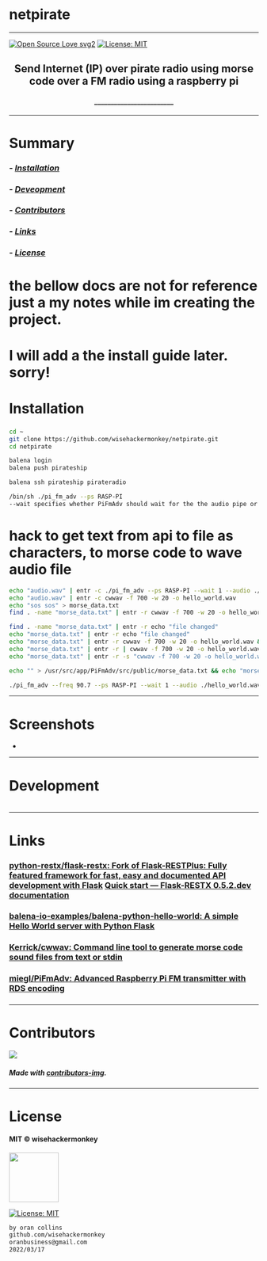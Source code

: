 # netpirate
----
[![Open Source Love svg2](https://badges.frapsoft.com/os/v2/open-source.svg?v=103)](https://github.com/ellerbrock/open-source-badges/)
[![License: MIT](https://img.shields.io/badge/License-MIT-yellow.svg)](https://opensource.org/licenses/MIT)


<!-- <img src="NNNNNNNNNNNNN" width="400"> -->


<h2 align="center">Send Internet (IP) over pirate radio using morse code over a FM radio using a raspberry pi</h2>

<h4 align="center">________________________</h4>

---


# Summary
### -  *[Installation](#Installation)*
### -  *[Deveopment](#For-developers)*
### -  *[Contributors](#Contributors)*
### -  *[Links](#Links)*
### -  *[License](#License)*









# the bellow docs are not for reference just a my notes while im creating the project.
# I will add a the install guide later. sorry! 



 
# Installation
### 
```bash
cd ~
git clone https://github.com/wisehackermonkey/netpirate.git
cd netpirate

balena login
balena push pirateship

balena ssh pirateship pirateradio

/bin/sh ./pi_fm_adv --ps RASP-PI
--wait specifies whether PiFmAdv should wait for the the audio pipe or terminate as soon as there is no audio. It's set to 1 by default.
```


# hack to get text from api to file as characters, to morse code to wave audio file
```bash
echo "audio.wav" | entr -c ./pi_fm_adv --ps RASP-PI --wait 1 --audio ./audio.wav
echo "audio.wav" | entr -c cwwav -f 700 -w 20 -o hello_world.wav
echo "sos sos" > morse_data.txt
find . -name "morse_data.txt" | entr -r cwwav -f 700 -w 20 -o hello_world.wav morse_data.txt

find . -name "morse_data.txt" | entr -r echo "file changed"
echo "morse_data.txt" | entr -r echo "file changed"
echo "morse_data.txt" | entr -r cwwav -f 700 -w 20 -o hello_world.wav && echo "file changed"
echo "morse_data.txt" | entr -r | cwwav -f 700 -w 20 -o hello_world.wav && echo "file changed"
echo "morse_data.txt" | entr -r -s "cwwav -f 700 -w 20 -o hello_world.wav ./morse_data.txt"

echo "" > /usr/src/app/PiFmAdv/src/public/morse_data.txt && echo "morse_data.txt" | entr -r -s "cwwav -f 700 -w 20 -o hello_world.wav ./morse_data.txt"

./pi_fm_adv --freq 90.7 --ps RASP-PI --wait 1 --audio ./hello_world.wav 
```










 -----------------
# Screenshots
- <!-- <img src="NNNNNNNNNNNNN" width="400"> -->














-----------------
# Development
### 
```bash
```












 
---
# Links
### [python-restx/flask-restx: Fork of Flask-RESTPlus: Fully featured framework for fast, easy and documented API development with Flask](https://github.com/python-restx/flask-restx) [Quick start — Flask-RESTX 0.5.2.dev documentation](https://flask-restx.readthedocs.io/en/latest/quickstart.html#a-minimal-api)
### [balena-io-examples/balena-python-hello-world: A simple Hello World server with Python Flask](https://github.com/balena-io-examples/balena-python-hello-world)
### [Kerrick/cwwav: Command line tool to generate morse code sound files from text or stdin](https://github.com/Kerrick/cwwav)
###  [miegl/PiFmAdv: Advanced Raspberry Pi FM transmitter with RDS encoding](https://github.com/miegl/PiFmAdv)
### 












 -----------------
# Contributors

[![](https://contrib.rocks/image?repo=wisehackermonkey/netpirate)](https://github.com/wisehackermonkey/netpirate/graphs/contributors)

##### Made with [contributors-img](https://contrib.rocks).

-----------------


# License

#### MIT © wisehackermonkey
<img src="osi-logo.png" width="100">

[![License: MIT](https://img.shields.io/badge/License-MIT-yellow.svg)](https://opensource.org/licenses/MIT)
```bash
by oran collins
github.com/wisehackermonkey
oranbusiness@gmail.com
2022/03/17
```
<!-- 

# Docker
### Build
```bash
cd ~
git clone https://github.com/wisehackermonkey/netpirate.git
cd netpirate
docker build -t wisehackermonkey/netpirate:latest .  
```
### Run
```bash
docker run -it --rm --name wisehackermonkey/netpirate:latest  
```
### Docker-compose
```bash
docker-compose build
docker-compose up 
```
# Publish Docker Image
```bash
docker build -t wisehackermonkey/netpirate:latest .
docker login
docker push wisehackermonkey/netpirate:latest
```
# Deploy on netlify
```
npm install netlify-cli -g
netlify login
netlify deploy
netlify deploy --prod
```
-->